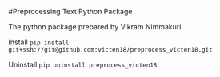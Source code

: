 #Preprocessing Text Python Package

The python package prepared by Vikram Nimmakuri.

Install
`pip install git+ssh://git@github.com:victen18/preprocess_victen18.git`

Uninstall
`pip uninstall preprocess_victen18`

